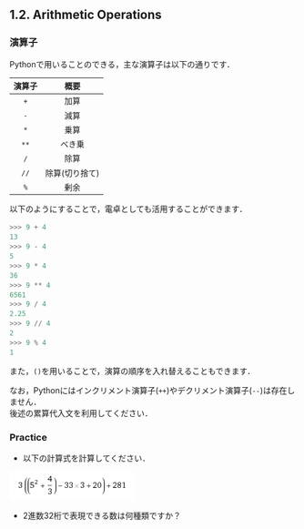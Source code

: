 ## 1.2. Arithmetic Operations
### 演算子
Pythonで用いることのできる，主な演算子は以下の通りです．

|演算子|概要|
|:-:|:-:|
|`+`|加算|
|`-`|減算|
|`*`|乗算|
|`**`|べき乗|
|`/`|除算|
|`//`|除算(切り捨て)|
|`%`|剰余|

以下のようにすることで，電卓としても活用することができます．

```python
>>> 9 + 4
13
>>> 9 - 4
5
>>> 9 * 4
36
>>> 9 ** 4
6561
>>> 9 / 4
2.25
>>> 9 // 4
2
>>> 9 % 4
1
```

また，`()`を用いることで，演算の順序を入れ替えることもできます．

なお，Pythonにはインクリメント演算子(`++`)やデクリメント演算子(`--`)は存在しません．  
後述の累算代入文を利用してください．

### Practice
- 以下の計算式を計算してください．  

![Q](../resource/1.2.png)

- 2進数32桁で表現できる数は何種類ですか？
